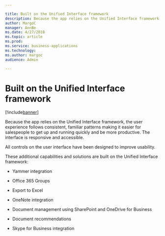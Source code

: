 ```yaml
---

title: Built on the Unified Interface framework
description: Because the app relies on the Unified Interface framework, the user experience follows consistent, familiar patterns making it easier for salespeople to get up and running quickly and be more productive.
author: MargoC
manager: AnnBe
ms.date: 4/27/2018
ms.topic: article
ms.prod: 
ms.service: business-applications
ms.technology: 
ms.author: margoc
audience: Admin

---
```

#  Built on the Unified Interface framework




[!include[banner](../../../includes/banner.md)]

Because the app relies on the Unified Interface framework, the user experience
follows consistent, familiar patterns making it easier for salespeople to get up
and running quickly and be more productive. The interface is responsive and
accessible.

All controls on the user interface have been designed to improve usability.

These additional capabilities and solutions are built on the Unified Interface
framework:

-   Yammer integration

-   Office 365 Groups

-   Export to Excel

-   OneNote integration

-   Document management using SharePoint and OneDrive for Business

-   Document recommendations

-   Skype for Business integration

